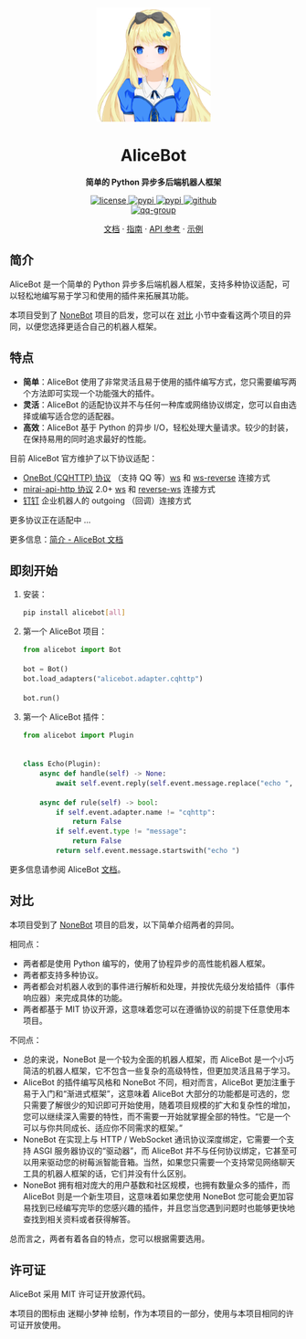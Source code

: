 <div align="center">
  <a href="https://docs.alicebot.dev/"><img src="https://raw.githubusercontent.com/AliceBotProject/alicebot/master/docs/public/logo.png" width="200" height="200" alt="logo"></a>

# AliceBot

**简单的 Python 异步多后端机器人框架**

</div>

<div align="center">
  <a href="https://raw.githubusercontent.com/AliceBotProject/alicebot/master/LICENSE">
    <img src="https://img.shields.io/github/license/AliceBotProject/alicebot" alt="license">
  </a>
  <a href="https://pypi.python.org/pypi/alicebot">
    <img src="https://img.shields.io/pypi/v/alicebot" alt="pypi">
  </a>
  <a href="https://pypi.python.org/pypi/alicebot">
    <img src="https://img.shields.io/pypi/pyversions/alicebot" alt="pypi">
  </a>
  <a href="https://github.com/AliceBotProject/alicebot/">
    <img src="https://img.shields.io/github/stars/AliceBotProject/alicebot?style=social" alt="github">
  </a>
  <br />
  <a href="https://jq.qq.com/?_wv=1027&k=ZbE3p6tq">
    <img src="https://img.shields.io/badge/QQ%E7%BE%A4-674802046-orange" alt="qq-group">
  </a>
</div>

<p align="center">
  <a href="https://docs.alicebot.dev/">文档</a>
  ·
  <a href="https://docs.alicebot.dev/guide/">指南</a>
  ·
  <a href="https://docs.alicebot.dev/guide/">API 参考</a>
  ·
  <a href="https://github.com/AliceBotProject/alicebot-example">示例</a>
</p>

## 简介

AliceBot 是一个简单的 Python 异步多后端机器人框架，支持多种协议适配，可以轻松地编写易于学习和使用的插件来拓展其功能。

本项目受到了 [NoneBot](https://github.com/nonebot/nonebot2/) 项目的启发，您可以在 [对比](#对比) 小节中查看这两个项目的异同，以便您选择更适合自己的机器人框架。

## 特点

- **简单**：AliceBot 使用了非常灵活且易于使用的插件编写方式，您只需要编写两个方法即可实现一个功能强大的插件。
- **灵活**：AliceBot 的适配协议并不与任何一种库或网络协议绑定，您可以自由选择或编写适合您的适配器。
- **高效**：AliceBot 基于 Python 的异步 I/O，轻松处理大量请求。较少的封装，在保持易用的同时追求最好的性能。

目前 AliceBot 官方维护了以下协议适配：

- [OneBot (CQHTTP) 协议](https://github.com/botuniverse/onebot) （支持 QQ 等）[ws](https://github.com/botuniverse/onebot-11/blob/master/communication/ws.md) 和 [ws-reverse](https://github.com/botuniverse/onebot-11/blob/master/communication/ws-reverse.md) 连接方式
- [mirai-api-http 协议](https://github.com/project-mirai/mirai-api-http) 2.0+ [ws](https://github.com/project-mirai/mirai-api-http/blob/master/docs/adapter/WebsocketAdapter.md) 和 [reverse-ws](https://github.com/project-mirai/mirai-api-http/blob/master/docs/adapter/ReverseWebsocketAdapter.md) 连接方式
- [钉钉](https://developers.dingtalk.com/document/robots/robot-overview) 企业机器人的 outgoing （回调）连接方式

更多协议正在适配中 ...

更多信息：[简介 - AliceBot 文档](https://docs.alicebot.dev/guide/)

## 即刻开始

1. 安装：

   ```bash
   pip install alicebot[all]
   ```

2. 第一个 AliceBot 项目：

   ```python
   from alicebot import Bot

   bot = Bot()
   bot.load_adapters("alicebot.adapter.cqhttp")

   bot.run()
   ```

3. 第一个 AliceBot 插件：

   ```python
   from alicebot import Plugin


   class Echo(Plugin):
       async def handle(self) -> None:
           await self.event.reply(self.event.message.replace("echo ", ""))

       async def rule(self) -> bool:
           if self.event.adapter.name != "cqhttp":
               return False
           if self.event.type != "message":
               return False
           return self.event.message.startswith("echo ")
   ```

更多信息请参阅 AliceBot [文档](https://docs.alicebot.dev/)。

## 对比

本项目受到了 [NoneBot](https://github.com/nonebot/nonebot2) 项目的启发，以下简单介绍两者的异同。

相同点：

- 两者都是使用 Python 编写的，使用了协程异步的高性能机器人框架。
- 两者都支持多种协议。
- 两者都会对机器人收到的事件进行解析和处理，并按优先级分发给插件（事件响应器）来完成具体的功能。
- 两者都基于 MIT 协议开源，这意味着您可以在遵循协议的前提下任意使用本项目。

不同点：

- 总的来说，NoneBot 是一个较为全面的机器人框架，而 AliceBot 是一个小巧简洁的机器人框架，它不包含一些复杂的高级特性，但更加灵活且易于学习。
- AliceBot 的插件编写风格和 NoneBot 不同，相对而言，AliceBot 更加注重于易于入门和“渐进式框架”，这意味着 AliceBot 大部分的功能都是可选的，您只需要了解很少的知识即可开始使用，随着项目规模的扩大和复杂性的增加，您可以继续深入需要的特性，而不需要一开始就掌握全部的特性。“它是一个可以与你共同成长、适应你不同需求的框架。”
- NoneBot 在实现上与 HTTP / WebSocket 通讯协议深度绑定，它需要一个支持 ASGI 服务器协议的“驱动器”，而 AliceBot 并不与任何协议绑定，它甚至可以用来驱动您的树莓派智能音箱。当然，如果您只需要一个支持常见网络聊天工具的机器人框架的话，它们并没有什么区别。
- NoneBot 拥有相对庞大的用户基数和社区规模，也拥有数量众多的插件，而 AliceBot 则是一个新生项目，这意味着如果您使用 NoneBot 您可能会更加容易找到已经编写完毕的您感兴趣的插件，并且您当您遇到问题时也能够更快地查找到相关资料或者获得解答。

总而言之，两者有着各自的特点，您可以根据需要选用。

## 许可证

AliceBot 采用 MIT 许可证开放源代码。

本项目的图标由 迷糊小梦神 绘制，作为本项目的一部分，使用与本项目相同的许可证开放使用。
